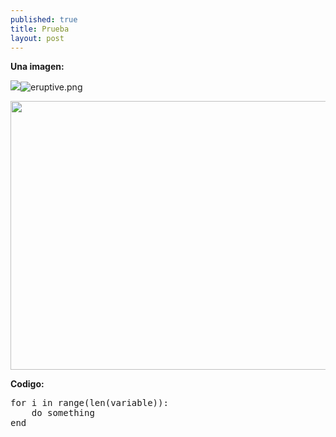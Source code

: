 ```yaml
---
published: true
title: Prueba
layout: post
---
```


__Una imagen:__

![]({{site.baseurl}}/_posts/eruptive.png)![eruptive.png]({{site.baseurl}}/_posts/eruptive.png)

<img src="https://raw.githubusercontent.com/nicomedinap/nicomedinap.github.io/master/J_Ks_solo.png"
 height="430" width="750">

__Codigo:__

<p>
    <pre>
for i in range(len(variable)):
    do something
end</pre>
</p>
